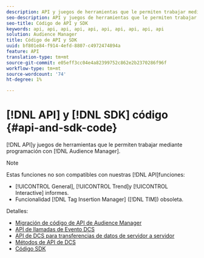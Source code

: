 ```yaml
---
description: API y juegos de herramientas que le permiten trabajar mediante programación con Audience Manager.
seo-description: API y juegos de herramientas que le permiten trabajar mediante programación con Audience Manager.
seo-title: Código de API y SDK
keywords: api, api, api, api, api, api, api, api, api, api
solution: Audience Manager
title: Código de API y SDK
uuid: bf801e84-f914-4efd-8807-c4972474894a
feature: API
translation-type: tm+mt
source-git-commit: e05eff3cc04e4a82399752c862e2b2370286f96f
workflow-type: tm+mt
source-wordcount: '74'
ht-degree: 1%

---
```



# [!DNL API] y [!DNL SDK] código {#api-and-sdk-code}

[!DNL API]y juegos de herramientas que le permiten trabajar mediante programación con [!DNL Audience Manager].

>[!NOTE]
>
>Estas funciones no son compatibles con nuestras [!DNL API]funciones:
>
>* [!UICONTROL General], [!UICONTROL Trend]y [!UICONTROL Interactive] informes.
>* Funcionalidad [!DNL Tag Insertion Manager] ([!DNL TIM]) obsoleta.


Detalles:

* [Migración de código de API de Audience Manager](api-swagger-migration.md)
* [API de llamadas de Evento DCS](dcs-intro/dcs-event-calls/dcs-event-calls.md)
* [API de DCS para transferencias de datos de servidor a servidor](dcs-intro/dcs-s2s/dcs-s2s.md)
* [Métodos de API de DCS](dcs-intro/dcs-api-reference/dcs-api-methods.md)
* [Código SDK](/help/using/api/aam-sdk.md)
